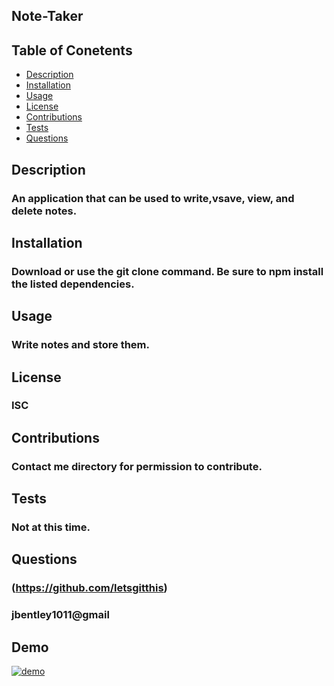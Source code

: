## Note-Taker

## Table of Conetents
* [Description](#description)
* [Installation](#installation)
* [Usage](#usage)
* [License](#licenses)
* [Contributions](#contributions)
* [Tests](#tests)
* [Questions](#questions)
    
## Description
### An application that can be used to write,vsave, view, and delete notes. 
    
## Installation
### Download or use the git clone command. Be sure to npm install the listed dependencies.
    
## Usage
### Write notes and store them.

## License
### ISC

## Contributions
### Contact me directory for permission to contribute.

## Tests
### Not at this time.

## Questions
### (https://github.com/letsgitthis)
### jbentley1011@gmail

## Demo
[![demo]({})]({https://note-taker-johnbentley.herokuapp.com/} "Heroku site")
<!-- [![Alternate Text]({image-url})]({video-url} "Link Title") -->